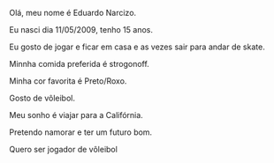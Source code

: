 Olá, meu nome é Eduardo Narcizo.

Eu nasci dia 11/05/2009, tenho 15 anos.

Eu gosto de jogar e ficar em casa e as vezes sair para andar de skate.

Minnha comida preferida é strogonoff.

Minha cor favorita é Preto/Roxo.

Gosto de vôleibol.

Meu sonho é viajar para a Califórnia.

Pretendo namorar e ter um futuro bom.

Quero ser jogador de vôleibol

